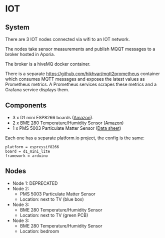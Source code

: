 # IOT

## System

There are 3 IOT nodes connected via wifi to an IOT network.

The nodes take sensor measurements and publish MQQT messages to a broker hosted in Aporia.

The broker is a hiveMQ docker container.

There is a separate https://github.com/hikhvar/mqtt2prometheus container which consumes MQTT messages and exposes the latest values as Prometheus metrics.
A Prometheus services scrapes these metrics and a Grafana service displays them.

## Components
- 3 x D1 mini ESP8266 boards ([Amazon](https://www.amazon.co.uk/gp/product/B0754W6Z2F)).
- 2 x BME 280 Temperature/Humidity Sensor ([Amazon](https://www.amazon.co.uk/gp/product/B07KY8WY4M/ref=ppx_yo_dt_b_search_asin_title?ie=UTF8&psc=1))
- 1 x PMS 5003 Particulate Matter Sensor ([Data sheet](https://www.aqmd.gov/docs/default-source/aq-spec/resources-page/plantower-pms5003-manual_v2-3.pdf))


Each one has a separate platform.io project, the config is the same:

```
platform = espressif8266
board = d1_mini_lite
framework = arduino
```

## Nodes

- Node 1: DEPRECATED
- Node 2: 
  - PMS 5003 Particulate Matter Sensor
  - Location: next to TV (blue box)
- Node 3:
  - BME 280 Temperature/Humidity Sensor
  - Location: next to TV (green PCB)
- Node 3:
  - BME 280 Temperature/Humidity Sensor
  - Location: bedroom
